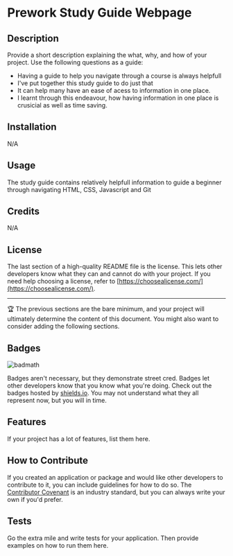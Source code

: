 # Prework Study Guide Webpage

## Description

Provide a short description explaining the what, why, and how of your project. Use the following questions as a guide:

- Having a guide to help you navigate through a course is always helpfull
- I've put together this study guide to do just that
- It can help many have an ease of acess to information in one place.
- I learnt through this endeavour, how having information in one place is crusicial as well as time saving.


## Installation

N/A

## Usage

The study guide contains relatively helpfull information to guide a beginner through navigating HTML, CSS, Javascript and Git

## Credits

N/A

## License

The last section of a high-quality README file is the license. This lets other developers know what they can and cannot do with your project. If you need help choosing a license, refer to [https://choosealicense.com/](https://choosealicense.com/).

---

🏆 The previous sections are the bare minimum, and your project will ultimately determine the content of this document. You might also want to consider adding the following sections.

## Badges

![badmath](https://img.shields.io/github/languages/top/nielsenjared/badmath)

Badges aren't necessary, but they demonstrate street cred. Badges let other developers know that you know what you're doing. Check out the badges hosted by [shields.io](https://shields.io/). You may not understand what they all represent now, but you will in time.

## Features

If your project has a lot of features, list them here.

## How to Contribute

If you created an application or package and would like other developers to contribute to it, you can include guidelines for how to do so. The [Contributor Covenant](https://www.contributor-covenant.org/) is an industry standard, but you can always write your own if you'd prefer.

## Tests

Go the extra mile and write tests for your application. Then provide examples on how to run them here.